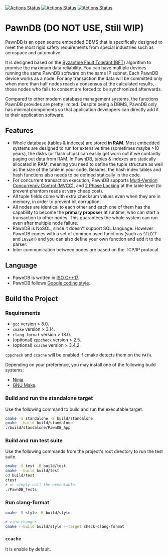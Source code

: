 [![Actions Status](https://github.com/xiahualiu/PawnDB/workflows/Ubuntu/badge.svg)](https://github.com/xiahualiu/PawnDB/actions)
[![Actions Status](https://github.com/xiahualiu/PawnDB/workflows/Style/badge.svg)](https://github.com/xiahualiu/PawnDB/actions)
[![Actions Status](https://github.com/xiahualiu/PawnDB/workflows/Install/badge.svg)](https://github.com/xiahualiu/PawnDB/actions)

# PawnDB (DO NOT USE, Still WIP)

PawnDB is an open source embedded DBMS that is specifically designed to meet the most rigid safety requirements from special industries such as aerospace and automotive.

It is designed based on the [Byzantine Fault Tolerant (BFT)](https://en.wikipedia.org/wiki/Byzantine_fault) algorithm to promise the maximum data reliability. You can have multiple devices running the same PawnDB software on the same IP subnet. Each PawnDB device works as a node. For any transaction the data will be committed only when more than half nodes reach a consensus at the calculated results, those nodes who fails to consent are forced to be synchronized afterwards.

Compared to other modern database management systems, the functions PawnDB provides are pretty limited. Despite being a DBMS, PawnDB only has minimal components so that application developers can directly add it to their application software.

## Features

- Whole database (tables & indexes) are stored **in RAM**. Most embedded systems are designed to run for extensive time (sometimes maybe >10 years), the disks (or flash chips) can easily get worn out if we contantly paging out data from RAM. In PawnDB, tables & indexes are statically allocated in RAM, meaning you need to define the tuple structure as well as the size of the table in your code. Besides, the hash index tables and hash functions also needs to be defined statically in the code.
- For concurrent transaction execution, PawnDB supports [Multi-Version Concurrency Control (MVCC)](https://en.wikipedia.org/wiki/Multiversion_concurrency_control), and [2 Phase Locking](https://en.wikipedia.org/wiki/Two-phase_locking) at the table level (to prevent phantom reads at very cheap cost).
- All tuple fields come with extra checksum values even when they are in memory, in order to prevent bit corruption.
- All nodes are identical to each other and each one of them has the capability to become the **primary proposer** at runtime, who can start a transaction to other nodes. This guarantees the whole system can run even after multiple node failure.
- PawnDB is NoSQL, since it doesn't support SQL language. However PawnDB comes with a set of common used functions (such as `SELECT` and `INSERT`) and you can also define your own function and add it to the parser. 
- Inter communication between nodes are based on the TCP/IP protocal.

## Language

* PawnDB is written in [ISO C++17](https://isocpp.org/std/the-standard).
* PawnDB follows [Google coding style](https://google.github.io/styleguide/).

## Build the Project

### Requirements

* `gcc` version > 8.0.
* `cmake` version > 3.14.
* `clang-format` version > 18.0.
* (optional) `cppcheck` version > 2.5.
* (optional) `ccache` version > 3.4.2.

`cppcheck` and `ccache` will be enabled if cmake detects them on the `PATH`.

Depending on your preference, you may install one of the following build systems:

* [Ninja](https://ninja-build.org/).
* [GNU Make](https://www.gnu.org/software/make/).

### Build and run the standalone target

Use the following command to build and run the executable target.

```bash
cmake -S standalone -B build/standalone
cmake --build build/standalone
./build/standalone/PawnDB_App
```

### Build and run test suite

Use the following commands from the project's root directory to run the test suite.

```bash
cmake -S test -B build/test
cmake --build build/test
cd build/test
ctest
# or simply call the executable: 
./PawnDB_Tests
```

### Run clang-format

```bash
cmake -S style -B build/style

# view changes
cmake --build build/style --target check-clang-format
```

### `ccache`

It is enable by default.